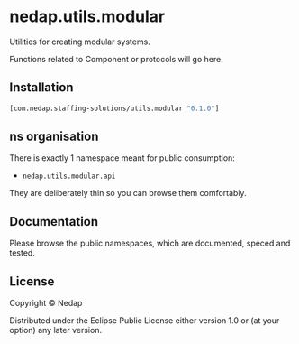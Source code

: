 # nedap.utils.modular

Utilities for creating modular systems.

Functions related to Component or protocols will go here.

## Installation

```clojure
[com.nedap.staffing-solutions/utils.modular "0.1.0"]
````

## ns organisation

There is exactly 1 namespace meant for public consumption:

* `nedap.utils.modular.api`

They are deliberately thin so you can browse them comfortably.

## Documentation

Please browse the public namespaces, which are documented, speced and tested.

## License

Copyright © Nedap

Distributed under the Eclipse Public License either version 1.0 or (at
your option) any later version.
